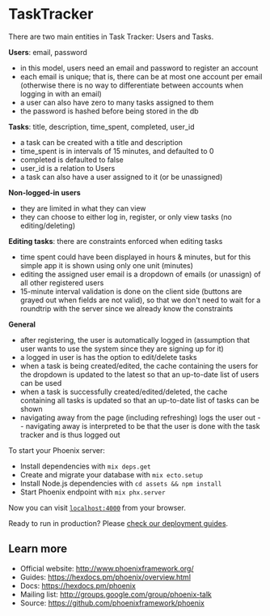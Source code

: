 # TaskTracker
There are two main entities in Task Tracker: Users and Tasks.

**Users**: email, password
- in this model, users need an email and password to register an account
- each email is unique; that is, there can be at most one account per email 
(otherwise there is no way to differentiate between accounts when logging in with an email)
- a user can also have zero to many tasks assigned to them
- the password is hashed before being stored in the db

**Tasks**: title, description, time_spent, completed, user_id
- a task can be created with a title and description
- time_spent is in intervals of 15 minutes, and defaulted to 0
- completed is defaulted to false
- user_id is a relation to Users
- a task can also have a user assigned to it (or be unassigned)

**Non-logged-in users**
- they are limited in what they can view
- they can choose to either log in, register, or only view tasks (no editing/deleting)

**Editing tasks**: there are constraints enforced when editing tasks
- time spent could have been displayed in hours & minutes, but for this simple app it is
shown using only one unit (minutes)
- editing the assigned user email is a dropdown of emails (or unassign) of all other registered users
- 15-minute interval validation is done on the client side (buttons are grayed out when fields are not valid), so that we don't need to wait for a roundtrip with the server since we already know the constraints

**General**
- after registering, the user is automatically logged in (assumption that user wants to use the
system since they are signing up for it)
- a logged in user is has the option to edit/delete tasks
- when a task is being created/edited, the cache containing the users for the dropdown is updated to the latest so that an up-to-date list of users can be used
- when a task is successfully created/edited/deleted, the cache containing all tasks is updated so that an up-to-date list of tasks can be shown
- navigating away from the page (including refreshing) logs the user out -- navigating away is interpreted to be that the user is done with the task tracker and is thus logged out

To start your Phoenix server:

  * Install dependencies with `mix deps.get`
  * Create and migrate your database with `mix ecto.setup`
  * Install Node.js dependencies with `cd assets && npm install`
  * Start Phoenix endpoint with `mix phx.server`

Now you can visit [`localhost:4000`](http://localhost:4000) from your browser.

Ready to run in production? Please [check our deployment guides](https://hexdocs.pm/phoenix/deployment.html).

## Learn more

  * Official website: http://www.phoenixframework.org/
  * Guides: https://hexdocs.pm/phoenix/overview.html
  * Docs: https://hexdocs.pm/phoenix
  * Mailing list: http://groups.google.com/group/phoenix-talk
  * Source: https://github.com/phoenixframework/phoenix
